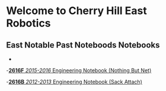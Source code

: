 # Welcome to Cherry Hill East Robotics 



## East Notable Past Noteboods Notebooks
- 
-[**2616F** _2015-2016_ Engineering Notebook (Nothing But Net)](https://github.com/EastRobotics/Notebooks/blob/master/2616F-2015-16.pdf)

-[**2616B** _2012-2013_ Engineering Notebook (Sack Attach)](https://github.com/EastRobotics/Notebooks/blob/master/2616B-2012-13-BlackTie-EngineeringNotebookCompressed.pdf)




